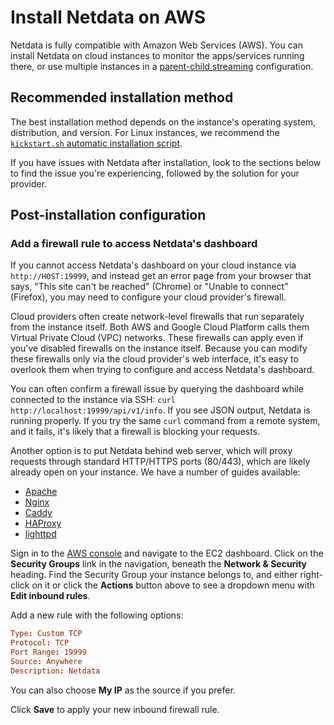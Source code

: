 <!--
title: "Install Netdata on AWS"
description: "The Netdata Agent runs on all popular cloud providers, but often requires additional steps and configuration for full functionality."
custom_edit_url: https://github.com/netdata/netdata/edit/master/packaging/installer/methods/aws.md
sidebar_label: "AWS"
learn_status: "Published"
learn_rel_path: "Installation/Install on specific environments"
-->

# Install Netdata on AWS

Netdata is fully compatible with Amazon Web Services (AWS).
You can install Netdata on cloud instances to monitor the apps/services running there, or use
multiple instances in a [parent-child streaming](https://github.com/netdata/netdata/blob/master/streaming/README.md) configuration.

## Recommended installation method

The best installation method depends on the instance's operating system, distribution, and version. For Linux instances,
we recommend the [`kickstart.sh` automatic installation script](https://github.com/netdata/netdata/blob/master/packaging/installer/methods/kickstart.md).

If you have issues with Netdata after installation, look to the sections below to find the issue you're experiencing,
followed by the solution for your provider.

## Post-installation configuration

### Add a firewall rule to access Netdata's dashboard

If you cannot access Netdata's dashboard on your cloud instance via `http://HOST:19999`, and instead get an error page
from your browser that says, "This site can't be reached" (Chrome) or "Unable to connect" (Firefox), you may need to
configure your cloud provider's firewall.

Cloud providers often create network-level firewalls that run separately from the instance itself. Both AWS and Google
Cloud Platform calls them Virtual Private Cloud (VPC) networks. These firewalls can apply even if you've disabled
firewalls on the instance itself. Because you can modify these firewalls only via the cloud provider's web interface,
it's easy to overlook them when trying to configure and access Netdata's dashboard.

You can often confirm a firewall issue by querying the dashboard while connected to the instance via SSH: `curl
http://localhost:19999/api/v1/info`. If you see JSON output, Netdata is running properly. If you try the same `curl`
command from a remote system, and it fails, it's likely that a firewall is blocking your requests.

Another option is to put Netdata behind web server, which will proxy requests through standard HTTP/HTTPS ports
(80/443), which are likely already open on your instance. We have a number of guides available:

-   [Apache](https://github.com/netdata/netdata/blob/master/docs/Running-behind-apache.md)
-   [Nginx](https://github.com/netdata/netdata/blob/master/docs/Running-behind-nginx.md)
-   [Caddy](https://github.com/netdata/netdata/blob/master/docs/Running-behind-caddy.md)
-   [HAProxy](https://github.com/netdata/netdata/blob/master/docs/Running-behind-haproxy.md)
-   [lighttpd](https://github.com/netdata/netdata/blob/master/docs/Running-behind-lighttpd.md)

Sign in to the [AWS console](https://console.aws.amazon.com/) and navigate to the EC2 dashboard. Click on the **Security
Groups** link in the navigation, beneath the **Network & Security** heading. Find the Security Group your instance
belongs to, and either right-click on it or click the **Actions** button above to see a dropdown menu with **Edit
inbound rules**.

Add a new rule with the following options:

```conf
Type: Custom TCP
Protocol: TCP
Port Range: 19999
Source: Anywhere
Description: Netdata
```

You can also choose **My IP** as the source if you prefer.

Click **Save** to apply your new inbound firewall rule.
